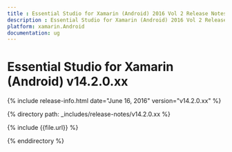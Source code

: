```yaml
---
title : Essential Studio for Xamarin (Android) 2016 Vol 2 Release Notes
description : Essential Studio for Xamarin (Android) 2016 Vol 2 Release Notes
platform: xamarin.Android
documentation: ug
---
```


# Essential Studio for Xamarin (Android) v14.2.0.xx

{% include release-info.html date="June 16, 2016" version="v14.2.0.xx" %} 

{% directory path: _includes/release-notes/v14.2.0.xx %}

{% include {{file.url}} %}

{% enddirectory %}